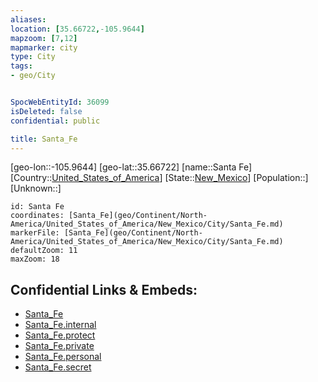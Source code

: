 ```yaml
---
aliases: 
location: [35.66722,-105.9644]
mapzoom: [7,12] 
mapmarker: city 
type: City
tags:
- geo/City


SpocWebEntityId: 36099
isDeleted: false
confidential: public

title: Santa_Fe
---
```

[geo-lon::-105.9644]
[geo-lat::35.66722]
[name::Santa Fe]
[Country::[United_States_of_America](geo/Continent/North-America/United_States_of_America.md)]
[State::[New_Mexico](geo/Continent/North-America/United_States_of_America/New_Mexico.md)]
[Population::]
[Unknown::]


```leaflet
id: Santa Fe
coordinates: [Santa_Fe](geo/Continent/North-America/United_States_of_America/New_Mexico/City/Santa_Fe.md)
markerFile: [Santa_Fe](geo/Continent/North-America/United_States_of_America/New_Mexico/City/Santa_Fe.md)
defaultZoom: 11 
maxZoom: 18
```


## Confidential Links & Embeds: 
- [Santa_Fe](../../../../../../../_public/geo/Continent/North-America/United_States_of_America/New_Mexico/City/Santa_Fe.md) 
- [Santa_Fe.internal](../../../../../../../_internal/geo/Continent/North-America/United_States_of_America/New_Mexico/City/Santa_Fe.internal.md) 
- [Santa_Fe.protect](../../../../../../../_protect/geo/Continent/North-America/United_States_of_America/New_Mexico/City/Santa_Fe.protect.md) 
- [Santa_Fe.private](../../../../../../../_private/geo/Continent/North-America/United_States_of_America/New_Mexico/City/Santa_Fe.private.md) 
- [Santa_Fe.personal](../../../../../../../_personal/geo/Continent/North-America/United_States_of_America/New_Mexico/City/Santa_Fe.personal.md) 
- [Santa_Fe.secret](../../../../../../../_secret/geo/Continent/North-America/United_States_of_America/New_Mexico/City/Santa_Fe.secret.md) 
